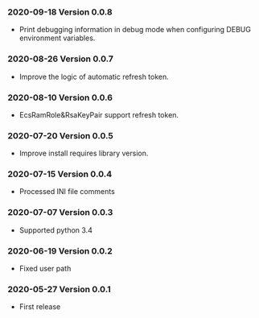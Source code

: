 ### 2020-09-18 Version 0.0.8
* Print debugging information in debug mode when configuring DEBUG environment variables.

### 2020-08-26 Version 0.0.7
* Improve the logic of automatic refresh token.

### 2020-08-10 Version 0.0.6
* EcsRamRole&RsaKeyPair support refresh token.

### 2020-07-20 Version 0.0.5

* Improve install requires library version.

### 2020-07-15 Version 0.0.4

* Processed INI file comments

### 2020-07-07 Version 0.0.3
* Supported python 3.4

### 2020-06-19 Version 0.0.2
* Fixed user path

### 2020-05-27 Version 0.0.1
* First release